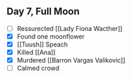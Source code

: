 ## Day 7, Full Moon
- [ ] Ressurected [[Lady Fiona Wacther]]
- [x] Found one moonflower
- [x] [[Tuush]] Speach
- [x] Killed [[Ana]]
- [x] Murdered [[Barron Vargas Valikovic]]
- [ ] Calmed crowd